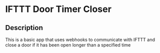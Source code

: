 # IFTTT Door Timer Closer

## Description
This is a basic app that uses webhooks to communicate with IFTTT and close a door if it has been open longer than a specified time